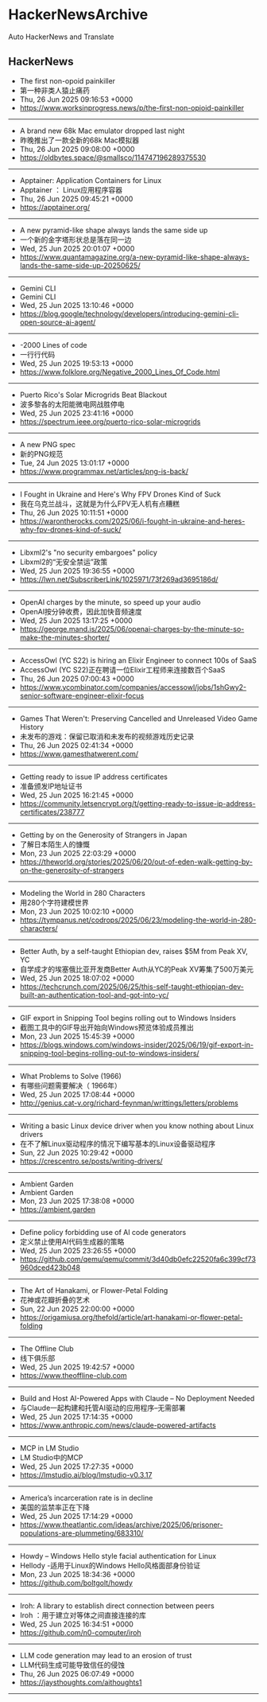 # HackerNewsArchive
Auto HackerNews and Translate

## HackerNews
* The first non-opoid painkiller
* 第一种非类人猿止痛药
* Thu, 26 Jun 2025 09:16:53 +0000
* https://www.worksinprogress.news/p/the-first-non-opioid-painkiller
----
* A brand new 68k Mac emulator dropped last night
* 昨晚推出了一款全新的68k Mac模拟器
* Thu, 26 Jun 2025 09:08:00 +0000
* https://oldbytes.space/@smallsco/114747196289375530
----
* Apptainer: Application Containers for Linux
* Apptainer ： Linux应用程序容器
* Thu, 26 Jun 2025 09:45:21 +0000
* https://apptainer.org/
----
* A new pyramid-like shape always lands the same side up
* 一个新的金字塔形状总是落在同一边
* Wed, 25 Jun 2025 20:01:07 +0000
* https://www.quantamagazine.org/a-new-pyramid-like-shape-always-lands-the-same-side-up-20250625/
----
* Gemini CLI
* Gemini CLI
* Wed, 25 Jun 2025 13:10:46 +0000
* https://blog.google/technology/developers/introducing-gemini-cli-open-source-ai-agent/
----
* -2000 Lines of code
* 一行行代码
* Wed, 25 Jun 2025 19:53:13 +0000
* https://www.folklore.org/Negative_2000_Lines_Of_Code.html
----
* Puerto Rico's Solar Microgrids Beat Blackout
* 波多黎各的太阳能微电网战胜停电
* Wed, 25 Jun 2025 23:41:16 +0000
* https://spectrum.ieee.org/puerto-rico-solar-microgrids
----
* A new PNG spec
* 新的PNG规范
* Tue, 24 Jun 2025 13:01:17 +0000
* https://www.programmax.net/articles/png-is-back/
----
* I Fought in Ukraine and Here's Why FPV Drones Kind of Suck
* 我在乌克兰战斗，这就是为什么FPV无人机有点糟糕
* Thu, 26 Jun 2025 10:11:51 +0000
* https://warontherocks.com/2025/06/i-fought-in-ukraine-and-heres-why-fpv-drones-kind-of-suck/
----
* Libxml2's "no security embargoes" policy
* Libxml2的“无安全禁运”政策
* Wed, 25 Jun 2025 19:36:55 +0000
* https://lwn.net/SubscriberLink/1025971/73f269ad3695186d/
----
* OpenAI charges by the minute, so speed up your audio
* OpenAI按分钟收费，因此加快音频速度
* Wed, 25 Jun 2025 13:17:25 +0000
* https://george.mand.is/2025/06/openai-charges-by-the-minute-so-make-the-minutes-shorter/
----
* AccessOwl (YC S22) is hiring an Elixir Engineer to connect 100s of SaaS
* AccessOwl (YC S22)正在聘请一位Elixir工程师来连接数百个SaaS
* Thu, 26 Jun 2025 07:00:43 +0000
* https://www.ycombinator.com/companies/accessowl/jobs/1shGwy2-senior-software-engineer-elixir-focus
----
* Games That Weren't: Preserving Cancelled and Unreleased Video Game History
* 未发布的游戏：保留已取消和未发布的视频游戏历史记录
* Thu, 26 Jun 2025 02:41:34 +0000
* https://www.gamesthatwerent.com/
----
* Getting ready to issue IP address certificates
* 准备颁发IP地址证书
* Wed, 25 Jun 2025 16:21:45 +0000
* https://community.letsencrypt.org/t/getting-ready-to-issue-ip-address-certificates/238777
----
* Getting by on the Generosity of Strangers in Japan
* 了解日本陌生人的慷慨
* Mon, 23 Jun 2025 22:03:29 +0000
* https://theworld.org/stories/2025/06/20/out-of-eden-walk-getting-by-on-the-generosity-of-strangers
----
* Modeling the World in 280 Characters
* 用280个字符建模世界
* Mon, 23 Jun 2025 10:02:10 +0000
* https://tympanus.net/codrops/2025/06/23/modeling-the-world-in-280-characters/
----
* Better Auth, by a self-taught Ethiopian dev, raises $5M from Peak XV, YC
* 自学成才的埃塞俄比亚开发商Better Auth从YC的Peak XV筹集了500万美元
* Wed, 25 Jun 2025 18:07:02 +0000
* https://techcrunch.com/2025/06/25/this-self-taught-ethiopian-dev-built-an-authentication-tool-and-got-into-yc/
----
* GIF export in Snipping Tool begins rolling out to Windows Insiders
* 截图工具中的GIF导出开始向Windows预览体验成员推出
* Mon, 23 Jun 2025 15:45:39 +0000
* https://blogs.windows.com/windows-insider/2025/06/19/gif-export-in-snipping-tool-begins-rolling-out-to-windows-insiders/
----
* What Problems to Solve (1966)
* 有哪些问题需要解决（ 1966年）
* Wed, 25 Jun 2025 17:08:44 +0000
* http://genius.cat-v.org/richard-feynman/writtings/letters/problems
----
* Writing a basic Linux device driver when you know nothing about Linux drivers
* 在不了解Linux驱动程序的情况下编写基本的Linux设备驱动程序
* Sun, 22 Jun 2025 10:29:42 +0000
* https://crescentro.se/posts/writing-drivers/
----
* Ambient Garden
* Ambient Garden
* Mon, 23 Jun 2025 17:38:08 +0000
* https://ambient.garden
----
* Define policy forbidding use of AI code generators
* 定义禁止使用AI代码生成器的策略
* Wed, 25 Jun 2025 23:26:55 +0000
* https://github.com/qemu/qemu/commit/3d40db0efc22520fa6c399cf73960dced423b048
----
* The Art of Hanakami, or Flower-Petal Folding
* 花神或花瓣折叠的艺术
* Sun, 22 Jun 2025 22:00:00 +0000
* https://origamiusa.org/thefold/article/art-hanakami-or-flower-petal-folding
----
* The Offline Club
* 线下俱乐部
* Wed, 25 Jun 2025 19:42:57 +0000
* https://www.theoffline-club.com
----
* Build and Host AI-Powered Apps with Claude – No Deployment Needed
* 与Claude一起构建和托管AI驱动的应用程序–无需部署
* Wed, 25 Jun 2025 17:14:35 +0000
* https://www.anthropic.com/news/claude-powered-artifacts
----
* MCP in LM Studio
* LM Studio中的MCP
* Wed, 25 Jun 2025 17:27:35 +0000
* https://lmstudio.ai/blog/lmstudio-v0.3.17
----
* America’s incarceration rate is in decline
* 美国的监禁率正在下降
* Wed, 25 Jun 2025 17:14:29 +0000
* https://www.theatlantic.com/ideas/archive/2025/06/prisoner-populations-are-plummeting/683310/
----
* Howdy – Windows Hello style facial authentication for Linux
* Hellody -适用于Linux的Windows Hello风格面部身份验证
* Mon, 23 Jun 2025 18:34:36 +0000
* https://github.com/boltgolt/howdy
----
* Iroh: A library to establish direct connection between peers
* Iroh ：用于建立对等体之间直接连接的库
* Wed, 25 Jun 2025 16:34:51 +0000
* https://github.com/n0-computer/iroh
----
* LLM code generation may lead to an erosion of trust
* LLM代码生成可能导致信任的侵蚀
* Thu, 26 Jun 2025 06:07:49 +0000
* https://jaysthoughts.com/aithoughts1
----

